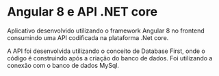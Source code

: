 # Angular 8 e API .NET core
Aplicativo desenvolvido utilizando o framework Angular 8 no frontend consumindo uma API codificada na plataforma .Net core.

A API foi desenvolvida utilizando o conceito de Database First, onde o código é construindo após a criação do banco de dados. Foi utilizando a conexão com o banco de dados MySql.
